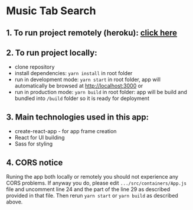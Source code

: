 # Music Tab Search

## 1. To run project remotely (heroku): [ click here](https://music-tabs-search.herokuapp.com/)

## 2. To run project locally:
- clone repository
- install dependencies: `yarn install`  in root folder
- run in development mode: `yarn start`  in root folder, app will automatically be browsed at [http://localhost:3000](http://localhost:3000) or
- run in production mode: `yarn build`  in root folder: app will be build and bundled into `/build` folder so it is ready for deployment

## 3. Main technologies used in this app:
- create-react-app - for app frame creation
- React for UI building
- Sass for styling

## 4. CORS notice
Runing the app both locally or remotely you should not experience any CORS problems. If anyway you do, please edit ```.../src/containers/App.js``` file and uncomment line 24 and the part of the line 29 as described provided in that file. Then rerun ```yarn start``` or ```yarn build``` as described above.